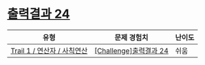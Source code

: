 # [출력결과 24](https://www.codetree.ai/trails/complete/curated-cards/challenge-reading-k201622)

|유형|문제 경험치|난이도|
|---|---|---|
|[Trail 1 / 연산자 / 사칙연산](https://www.codetree.ai/trail-info/novice-low/)|[[Challenge]출력결과 24](https://www.codetree.ai/trails/complete/curated-cards/challenge-reading-k201622/)|쉬움|

